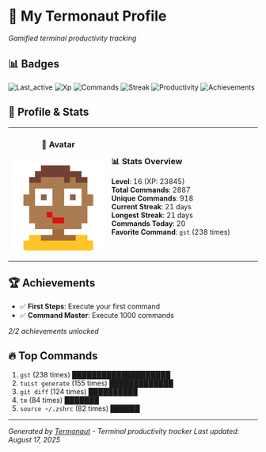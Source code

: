 # 🚀 My Termonaut Profile

*Gamified terminal productivity tracking*

## 📊 Badges

![Last_active](https://img.shields.io/badge/Last+Active-10h+ago-yellow?style=flat-square&logo=terminal&logoColor=white) ![Xp](https://img.shields.io/badge/XP-Level+16+%2823845%2F28900%29-blue?style=flat-square&logo=terminal&logoColor=white) ![Commands](https://img.shields.io/badge/Commands-2887-blue?style=flat-square&logo=terminal&logoColor=white) ![Streak](https://img.shields.io/badge/Streak-21+days-blue?style=flat-square&logo=terminal&logoColor=white) ![Productivity](https://img.shields.io/badge/Productivity-80.0%25-green?style=flat-square&logo=terminal&logoColor=white) ![Achievements](https://img.shields.io/badge/Achievements-5%2F10-blue?style=flat-square&logo=terminal&logoColor=white) 

## 🎨 Profile & Stats

<table><tr>
<td width="40%" align="center">

### 👤 Avatar

![Avatar](./avatars/92d16113f346b44989c006b24588ea12.svg)

</td>
<td width="60%">

### 📊 Stats Overview

**Level**: 16 (XP: 23845)  
**Total Commands**: 2887  
**Unique Commands**: 918  
**Current Streak**: 21 days  
**Longest Streak**: 21 days  
**Commands Today**: 20  
**Favorite Command**: `gst` (238 times)  

</td>
</tr></table>

## 🏆 Achievements

- ✅ **First Steps**: Execute your first command
- ✅ **Command Master**: Execute 1000 commands

*2/2 achievements unlocked*

## 🔥 Top Commands

1. `gst` (238 times) ████████████████████
2. `tuist generate` (155 times) █████████████
3. `git diff` (124 times) ██████████
4. `tm` (84 times) ███████
5. `source ~/.zshrc` (82 times) ██████

---

*Generated by [Termonaut](https://github.com/oiahoon/termonaut) - Terminal productivity tracker*
*Last updated: August 17, 2025*
